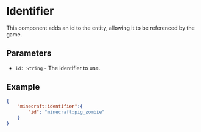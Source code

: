 # Identifier

This component adds an id to the entity, allowing it to be referenced by the game.

## Parameters

* `id: String` - The identifier to use.

## Example

````json
{
    "minecraft:identifier":{
        "id": "minecraft:pig_zombie"
    }
}
````